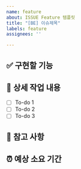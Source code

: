 ```yaml
---
name: feature
about: ISSUE Feature 템플릿
title: "[BE] 이슈제목"
labels: feature
assignees: ''

---
```


## ✅ 구현할 기능

## 🔨 상세 작업 내용

- [ ] To-do 1
- [ ] To-do 2
- [ ] To-do 3

## 📄 참고 사항

## ⏰ 예상 소요 기간